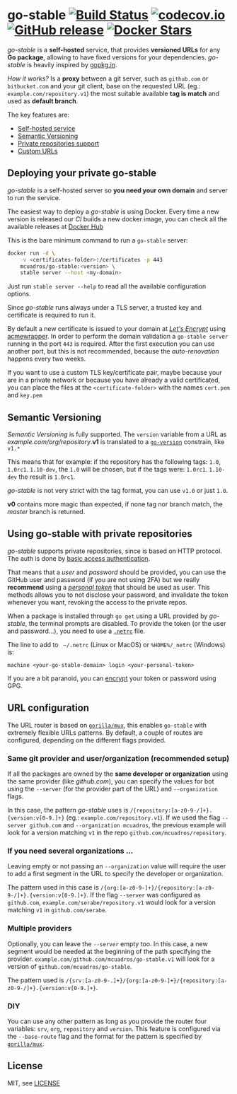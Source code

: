 # go-stable [![Build Status](https://travis-ci.org/mcuadros/go-stable.svg?branch=master)](https://travis-ci.org/mcuadros/go-stable) [![codecov.io](https://codecov.io/github/mcuadros/go-stable/coverage.svg?branch=master)](https://codecov.io/github/mcuadros/go-stable?branch=master) [![GitHub release](https://img.shields.io/github/release/mcuadros/go-stable.svg)](https://github.com/mcuadros/go-stable) [![Docker Stars](https://img.shields.io/docker/pulls/mcuadros/go-stable.svg)](https://hub.docker.com/r/mcuadros/go-stable/tags/)


*go-stable* is a **self-hosted** service, that provides **versioned URLs** for any **Go package**, allowing to have fixed versions for your dependencies. *go-stable* is heavily inspired by [gopkg.in](http://labix.org/gopkg.in).

_How it works?_ Is a **proxy** between a git server, such as `github.com` or `bitbucket.com` and your git client, base on the requested URL (eg.: `example.com/repository.v1`) the most suitable available **tag is match** and used as **default branch**. 

The key features are:
- [Self-hosted service](#self-hosted)
- [Semantic Versioning](#semantic)
- [Private repositories support](#private)
- [Custom URLs](#url)



## <a name="self-hosted" /> Deploying your private go-stable

*go-stable* is a self-hosted server so **you need your own domain** and server to run the service.

The easiest way to deploy a *go-stable* is using Docker. Every time a new version is released our *CI* builds a new docker image, you can check all the available releases at [Docker Hub](https://hub.docker.com/r/mcuadros/go-stable/tags/) 

This is the bare minimum command to run a `go-stable` server:

```sh
docker run -d \
    -v <certificates-folder>:/certificates -p 443
    mcuadros/go-stable:<version> \
    stable server --host <my-domain>
```

Just run `stable server --help` to read all the available configuration options.

Since *go-stable* runs always under a TLS server, a trusted key and certificate is required to run it. 

By default a new certificate is issued to your domain at [*Let's Encrypt*](https://letsencrypt.org/) using [acmewrapper](https://github.com/dkumor/acmewrapper). In order to perform the domain validation a `go-stable server` running in the port `443` is required. After the first execution you can use another port, but this is not recommended, because the _auto-renovation_ happens every two weeks.

If you want to use a custom TLS key/certificate pair, maybe because your are in a private network or because you have already a valid certificated, you can place the files at the `<certificate-folder>` with the names `cert.pem` and `key.pem`

## <a name="semantic" /> Semantic Versioning
_Semantic Versioning_ is fully supported. The `version` variable from a URL as *example.com/org/repository*.**v1** is translated to a [`go-version`](https://github.com/mcuadros/go-version) constrain, like `v1.*`

This means that for example: if the repository has the following tags: `1.0`, `1.0rc1`. `1.10-dev`, the `1.0` will be chosen, but if the tags were: `1.0rc1`. `1.10-dev` the result is `1.0rc1`.

*go-stable* is not very strict with the tag format, you can use `v1.0` or just `1.0`.

**v0** contains more magic than expected, if none tag nor branch match, the *master* branch is returned.

## <a name="private" /> Using go-stable with private repositories

*go-stable* supports private repositories, since is based on HTTP protocol. The auth is done by [basic access authentication](https://en.wikipedia.org/wiki/Basic_access_authentication). 

That means that a _user_ and _password_ should be provided, you can use the GitHub user and password (if you are not using 2FA) but we really **recommend** using a [*personal token*](https://help.github.com/articles/creating-an-access-token-for-command-line-use/) that should be used as user. This methods allows you to not disclose your password, and invalidate the token whenever you want, revoking the access to the private repos.

When a package is installed through `go get` using a URL provided by *go-stable*, the terminal prompts are disabled. To provide the token (or the user and password...), you need to use a [`.netrc`](https://www.gnu.org/software/inetutils/manual/html_node/The-_002enetrc-file.html) file. 

The line to add to ` ~/.netrc` (Linux or MacOS) or `%HOME%/_netrc` (Windows) is:
```
machine <your-go-stable-domain> login <your-personal-token>
```

If you are a bit paranoid, you can [encrypt](http://bryanwweber.com/writing/personal/2016/01/01/how-to-set-up-an-encrypted-.netrc-file-with-gpg-for-github-2fa-access/) your token or password using GPG.

## <a name="url" /> URL configuration

The URL router is based on [`gorilla/mux`](https://github.com/gorilla/mux), this enables `go-stable` with extremely flexible URLs patterns. By default, a couple of routes are configured, depending on the different flags provided.

### Same git provider and user/organization (recommended setup)

If all the packages are owned by the **same developer or organization** using the same provider (like *github.com*), you can specify the values for bot using the `--server` (for the provider part of the URL) and `--organization` flags.

In this case, the pattern *go-stable* uses is `/{repository:[a-z0-9-/]+}.{version:v[0-9.]+}` (eg.: `example.com/repository.v1`). If we used the flag `--server github.com` and `--organization mcuadros`, the previous example will look for a version matching `v1` in the repo `github.com/mcuadros/repository`.

### If you need several organizations ... 

Leaving empty or not passing an `--organization` value will require the user to add a first segment in the URL to specify the developer or organization.

The pattern used in this case is `/{org:[a-z0-9-]+}/{repository:[a-z0-9-/]+}.{version:v[0-9.]+}`. If the flag `--server` was configured as `github.com`, `example.com/serabe/repository.v1` would look for a version matching `v1` in `github.com/serabe`.

### Multiple providers

Optionally, you can leave the `--server` empty too. In this case, a new segment would be needed at the beginning of the path specifying the provider. `example.com/github.com/mcuadros/go-stable.v1` will look for a version of `github.com/mcuadros/go-stable`.

The pattern used is `/{srv:[a-z0-9-.]+}/{org:[a-z0-9-]+}/{repository:[a-z0-9-/]+}.{version:v[0-9.]+}`.

### DIY

You can use any other pattern as long as you provide the router four variables: `srv`, `org`, `repository` and `version`. This feature is configured via the `--base-route` flag and the format for the pattern is specified by [`gorilla/mux`](https://github.com/gorilla/mux).


License
-------

MIT, see [LICENSE](LICENSE)
